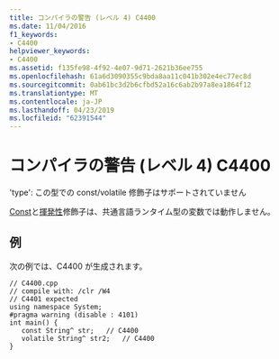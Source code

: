 ```yaml
---
title: コンパイラの警告 (レベル 4) C4400
ms.date: 11/04/2016
f1_keywords:
- C4400
helpviewer_keywords:
- C4400
ms.assetid: f135fe98-4f92-4e07-9d71-2621b36ee755
ms.openlocfilehash: 61a6d3090355c9bda8aa11c041b302e4ec77ec8d
ms.sourcegitcommit: 0ab61bc3d2b6cfbd52a16c6ab2b97a8ea1864f12
ms.translationtype: MT
ms.contentlocale: ja-JP
ms.lasthandoff: 04/23/2019
ms.locfileid: "62391544"
---
```

# <a name="compiler-warning-level-4-c4400"></a>コンパイラの警告 (レベル 4) C4400

'type': この型での const/volatile 修飾子はサポートされていません

[Const](../../cpp/const-cpp.md)と[揮発性](../../cpp/volatile-cpp.md)修飾子は、共通言語ランタイム型の変数では動作しません。

## <a name="example"></a>例

次の例では、C4400 が生成されます。

```
// C4400.cpp
// compile with: /clr /W4
// C4401 expected
using namespace System;
#pragma warning (disable : 4101)
int main() {
   const String^ str;   // C4400
   volatile String^ str2;   // C4400
}
```